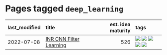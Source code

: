 # Pages tagged `deep_learning`

|last_modified|title|est. idea maturity|tags
|:---|:---|---:|:---|
|2022-07-08|[INR CNN Filter Learning](../INR_CNN_filter_learning.md)|526|[![](https://img.shields.io/badge/tag-CNN-8b768)](../tags/CNN.md) [![](https://img.shields.io/badge/tag-INR-3c3258)](../tags/INR.md) [![](https://img.shields.io/badge/tag-deep_learning-d47f6f)](../tags/deep_learning.md) [![](https://img.shields.io/badge/tag-experimental-32d44f)](../tags/experimental.md) [![](https://img.shields.io/badge/tag-filter_learning-913db)](../tags/filter_learning.md)|